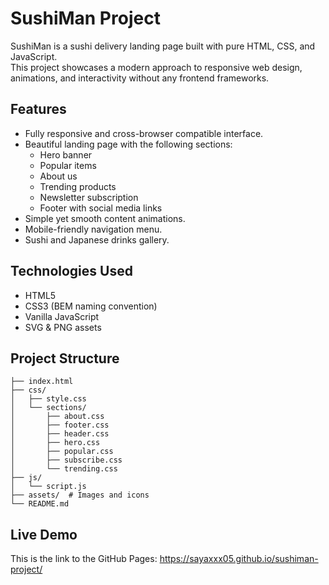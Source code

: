 # SushiMan Project

SushiMan is a sushi delivery landing page built with pure HTML, CSS, and JavaScript.  
This project showcases a modern approach to responsive web design, animations, and interactivity without any frontend frameworks.

## Features

- Fully responsive and cross-browser compatible interface.
- Beautiful landing page with the following sections:
  - Hero banner
  - Popular items
  - About us
  - Trending products
  - Newsletter subscription
  - Footer with social media links
- Simple yet smooth content animations.
- Mobile-friendly navigation menu.
- Sushi and Japanese drinks gallery.

## Technologies Used

- HTML5
- CSS3 (BEM naming convention)
- Vanilla JavaScript
- SVG & PNG assets

## Project Structure

```plaintext
├── index.html
├── css/
│   ├── style.css
│   └── sections/
│       ├── about.css
│       ├── footer.css
│       ├── header.css
│       ├── hero.css
│       ├── popular.css
│       ├── subscribe.css
│       └── trending.css
├── js/
│   └── script.js
├── assets/  # Images and icons
└── README.md
```
   
## Live Demo
This is the link to the GitHub Pages: https://sayaxxx05.github.io/sushiman-project/
